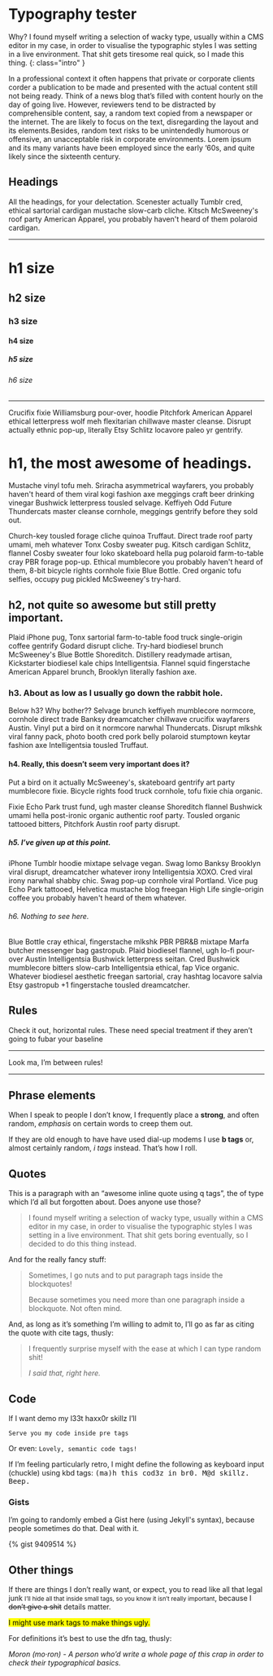 # Typography tester

Why? I found myself writing a selection of wacky type, usually within a CMS editor 
in my case, in order to visualise the typographic styles I was setting in a live
environment. That shit gets tiresome real quick, so I made this thing.
{: class="intro" }

In a professional context it often happens that private or corporate clients
corder a publication to be made and presented with the actual content still not
being ready. Think of a news blog that’s filled with content hourly on the day
of going live. However, reviewers tend to be distracted by comprehensible content,
say, a random text copied from a newspaper or the internet. The are likely to
focus on the text, disregarding the layout and its elements.Besides, random text
risks to be unintendedly humorous or offensive, an unacceptable risk in corporate
environments. Lorem ipsum and its many variants have been employed since the early
‘60s, and quite likely since the sixteenth century.

## Headings

All the headings, for your delectation. Scenester actually Tumblr cred, ethical
sartorial cardigan mustache slow-carb cliche. Kitsch McSweeney's roof party
American Apparel, you probably haven't heard of them polaroid cardigan.

<hr/>

# h1 size

## h2 size

### h3 size

#### h4 size

##### h5 size

###### h6 size

<hr/>

Crucifix fixie Williamsburg pour-over, hoodie Pitchfork American Apparel ethical
letterpress wolf meh flexitarian chillwave master cleanse. Disrupt actually ethnic
pop-up, literally Etsy Schlitz locavore paleo yr gentrify.

# h1, the most awesome of headings.
Mustache vinyl tofu meh. Sriracha asymmetrical wayfarers, you probably haven't
heard of them viral kogi fashion axe meggings craft beer drinking vinegar Bushwick
letterpress tousled selvage. Keffiyeh Odd Future Thundercats master cleanse
cornhole, meggings gentrify before they sold out.

Church-key tousled forage cliche quinoa Truffaut. Direct trade roof party umami,
meh whatever Tonx Cosby sweater pug. Kitsch cardigan Schlitz, flannel Cosby
sweater four loko skateboard hella pug polaroid farm-to-table cray PBR forage
pop-up. Ethical mumblecore you probably haven't heard of them, 8-bit bicycle
rights cornhole fixie Blue Bottle. Cred organic tofu selfies, occupy pug pickled
McSweeney's try-hard.

## h2, not quite so awesome but still pretty important.
Plaid iPhone pug, Tonx sartorial farm-to-table food truck single-origin coffee
gentrify Godard disrupt cliche. Try-hard biodiesel brunch McSweeney's Blue Bottle
Shoreditch. Distillery readymade artisan, Kickstarter biodiesel kale chips
Intelligentsia. Flannel squid fingerstache American Apparel brunch, Brooklyn
literally fashion axe.

### h3. About as low as I usually go down the rabbit hole.
Below h3? Why bother?? Selvage brunch keffiyeh mumblecore normcore, cornhole
direct trade Banksy dreamcatcher chillwave crucifix wayfarers Austin. Vinyl put
a bird on it normcore narwhal Thundercats. Disrupt mlkshk viral fanny pack,
photo booth cred pork belly polaroid stumptown keytar fashion axe Intelligentsia
tousled Truffaut.

#### h4. Really, this doesn’t seem very important does it?
Put a bird on it actually McSweeney's, skateboard gentrify art party mumblecore
fixie. Bicycle rights food truck cornhole, tofu fixie chia organic.

Fixie Echo Park trust fund, ugh master cleanse Shoreditch flannel Bushwick umami
hella post-ironic organic authentic roof party. Tousled organic tattooed bitters,
Pitchfork Austin roof party disrupt.

##### h5. I’ve given up at this point.
iPhone Tumblr hoodie mixtape selvage vegan. Swag lomo Banksy Brooklyn viral
disrupt, dreamcatcher whatever irony Intelligentsia XOXO.
Cred viral irony narwhal shabby chic. Swag pop-up cornhole viral Portland.
Vice pug Echo Park tattooed, Helvetica mustache blog freegan High Life
single-origin coffee you probably haven't heard of them whatever.

###### h6. Nothing to see here.
Blue Bottle cray ethical, fingerstache mlkshk PBR PBR&B mixtape Marfa butcher
messenger bag gastropub. Plaid biodiesel flannel, ugh lo-fi pour-over Austin
Intelligentsia Bushwick letterpress seitan.
Cred Bushwick mumblecore bitters slow-carb Intelligentsia ethical, fap Vice
organic. Whatever biodiesel aesthetic freegan sartorial, cray hashtag locavore
salvia Etsy gastropub +1 fingerstache tousled dreamcatcher.

## Rules

Check it out, horizontal rules. These need special treatment if they aren’t
going to fubar your baseline

------------------------------------------------------------------------

Look ma, I’m between rules!

------------------------------------------------------------------------

## Phrase elements

When I speak to people I don’t know, I frequently place a **strong**, and often
random, *emphasis* on certain words to creep them out.

If they are old enough to have have used dial-up modems I use **b tags** or,
almost certainly random, *i tags* instead. That’s how I roll.

## Quotes

This is a paragraph with an “awesome inline quote using q tags”, the of type
which I’d all but forgotten about. Does anyone use those?

> I found myself writing a selection of wacky type, usually within a CMS editor
in my case, in order to visualise the typographic styles I was setting in a live
environment. That shit gets boring eventually, so I decided to do this thing
instead.

And for the really fancy stuff:

> Sometimes, I go nuts and to put paragraph tags inside the blockquotes!
>
> Because sometimes you need more than one paragraph inside a blockquote.
Not often mind.

And, as long as it’s something I’m willing to admit to, I’ll go as far as citing
the quote with cite tags, thusly:

> I frequently surprise myself with the ease at which I can type random shit!
>
> <cite>I said that, right here.</cite>

## Code

If I want demo my l33t haxx0r skillz I’ll

    Serve you my code inside pre tags

Or even: `Lovely, semantic code tags!`

If I’m feeling particularly retro, I might define the following as keyboard
input (chuckle) using kbd tags: <kbd>\(ma\)h this cod3z in br0. M@d skillz.
Beep.</kbd>

### Gists

I’m going to randomly embed a Gist here (using Jekyll's syntax), because people
sometimes do that. Deal with it.

{% gist 9409514 %}

## Other things

If there are things I don’t really want, or expect, you to read like all that
legal junk <small>I’ll hide all that inside small tags, so you know it isn’t
really important</small>, because I <strike>don’t give a shit</strike> details
matter.

<mark>I might use mark tags to make things ugly.</mark>

For definitions it’s best to use the dfn tag, thusly:

<dfn>Moron (mo·ron) - A person who’d write a whole page of this crap in order
to check their typographical basics.</dfn>
